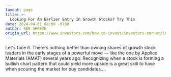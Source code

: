 ```yaml
---
layout: page
title: >-
  Looking For An Earlier Entry In Growth Stocks? Try This
date: 2024-04-01 08:00 -0700
author: KEN SHREVE
origin_url: https://www.investors.com/how-to-invest/investors-corner/looking-for-an-earlier-entry-in-a-stock-learn-how-to-do-this
---
```






Let's face it. There's nothing better than owning shares of growth stock leaders in the early stages of a powerful move — like the one by Applied Materials (AMAT) several years ago. Recognizing when a stock is forming a bullish chart pattern that could yield more upside is a great skill to have when scouring the market for buy candidates.…

 

